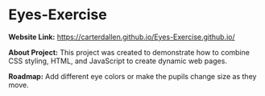 # Eyes-Exercise

**Website Link:**
https://carterdallen.github.io/Eyes-Exercise.github.io/

**About Project:** 
This project was created to demonstrate how to combine CSS styling, HTML, and JavaScript to create dynamic web pages.

**Roadmap:** 
Add different eye colors or make the pupils change size as they move.
